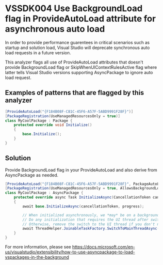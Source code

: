 # VSSDK004 Use BackgroundLoad flag in ProvideAutoLoad attribute for asynchronous auto load

In order to provide performance guarentees in critical scenarios such as startup and solution load,
Visual Studio will deprecate synchronous auto load requests in a future version.

This analyzer flags all use of ProvideAutoLoad attributes that doesn't provide BackgroundLoad flag or
SkipWhenUIContextRulesActive flag where latter tells Visual Studio versions supporting AsyncPackage to
ignore auto load request.

## Examples of patterns that are flagged by this analyzer

```csharp
[ProvideAutoLoad("{F184B08F-C81C-45F6-A57F-5ABD9991F28F}")]
[PackageRegistration(UseManagedResourcesOnly = true)]
class MyCoolPackage : Package {
    protected override void Initialize()
    {
        base.Initialize();
    }
}
```

## Solution

Provide BackgroundLoad flag in your ProvideAutoLoad and also derive from AsyncPackage as needed.

```csharp
[ProvideAutoLoad("{F184B08F-C81C-45F6-A57F-5ABD9991F28F}", PackageAutoLoadFlags.BackgroundLoad)]
[PackageRegistration(UseManagedResourcesOnly = true, AllowsBackgroundLoading = true)]
class MyCoolPackage : AsyncPackage {
    protected override async Task InitializeAsync(CancellationToken cancellationToken, IProgress<ServiceProgressData> progress)
    {
        await base.InitializeAsync(cancellationToken, progress);

        // When initialized asynchronously, we *may* be on a background thread at this point.
        // Do any initialization that requires the UI thread after switching to the UI thread.
        // Otherwise, remove the switch to the UI thread if you don't need it.
        await ThreadHelper.JoinableTaskFactory.SwitchToMainThreadAsync(cancellationToken);
    }
}
```

For more information, please see https://docs.microsoft.com/en-us/visualstudio/extensibility/how-to-use-asyncpackage-to-load-vspackages-in-the-background
